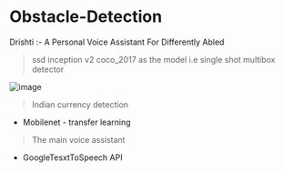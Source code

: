 # Obstacle-Detection
Drishti :- A Personal Voice Assistant For Differently Abled
> ssd inception v2 coco_2017 as the model i.e single shot multibox detector

![image](https://user-images.githubusercontent.com/67290562/129615196-d839a7e1-0af0-4ff7-876e-0e62f0fe5f78.png)

> Indian currency detection
- Mobilenet - transfer learning
> The main voice assistant
- GoogleTesxtToSpeech API
